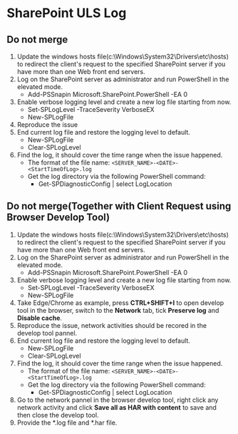 # SharePoint ULS Log

## Do not merge

1. Update the windows hosts file(c:\Windows\System32\Drivers\etc\hosts) to redirect the client's request to the specified SharePoint server if you have more than one Web front end servers.
2. Log on the SharePoint server as administrator and run PowerShell in the elevated mode.
    - Add-PSSnapin Microsoft.SharePoint.PowerShell -EA 0
3. Enable verbose logging level and create a new log file starting from now.
    - Set-SPLogLevel -TraceSeverity VerboseEX
    - New-SPLogFile
4. Reproduce the issue
5. End current log file and restore the logging level to default.
    - New-SPLogFile
    - Clear-SPLogLevel
6. Find the log, it should cover the time range when the issue happened.
    - The format of the file name: `<SERVER_NAME>-<DATE>-<StartTimeOfLog>.log`
    - Get the log directory via the following PowerShell command:
        - Get-SPDiagnosticConfig | select LogLocation
        
## Do not merge(Together with Client Request using Browser Develop Tool)

1. Update the windows hosts file(c:\Windows\System32\Drivers\etc\hosts) to redirect the client's request to the specified SharePoint server if you have more than one Web front end servers.
2. Log on the SharePoint server as administrator and run PowerShell in the elevated mode.
    - Add-PSSnapin Microsoft.SharePoint.PowerShell -EA 0
3. Enable verbose logging level and create a new log file starting from now.
    - Set-SPLogLevel -TraceSeverity VerboseEX
    - New-SPLogFile
4. Take Edge/Chrome as example, press **CTRL+SHIFT+I** to open develop tool in the browser, switch to the **Network** tab, tick **Preserve log** and **Disable cache**.
5. Reproduce the issue, network activities should be recored in the develop tool pannel. 
5. End current log file and restore the logging level to default.
    - New-SPLogFile
    - Clear-SPLogLevel
6. Find the log, it should cover the time range when the issue happened.
    - The format of the file name: `<SERVER_NAME>-<DATE>-<StartTimeOfLog>.log`
    - Get the log directory via the following PowerShell command:
        - Get-SPDiagnosticConfig | select LogLocation
7. Go to the network pannel in the browser develop tool, right click any network activity and click **Save all as HAR with content** to save and then close the develop tool.
8. Provide the *.log file and *.har file.
